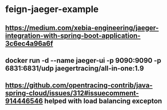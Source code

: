 # feign-jaeger-example
## https://medium.com/xebia-engineering/jaeger-integration-with-spring-boot-application-3c6ec4a96a6f 
## docker run -d --name jaeger-ui -p 9090:9090 -p 6831:6831/udp jaegertracing/all-in-one:1.9
## https://github.com/opentracing-contrib/java-spring-cloud/issues/312#issuecomment-914446546 helped with load balancing excepton
